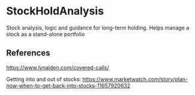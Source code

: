 # StockHoldAnalysis
Stock analysis, logic and guidance for long-term holding. 
Helps manage a stock as a stand-alone portfolio

## References

https://www.lynalden.com/covered-calls/

Getting into and out of stocks:
https://www.marketwatch.com/story/plan-now-when-to-get-back-into-stocks-11657920632
